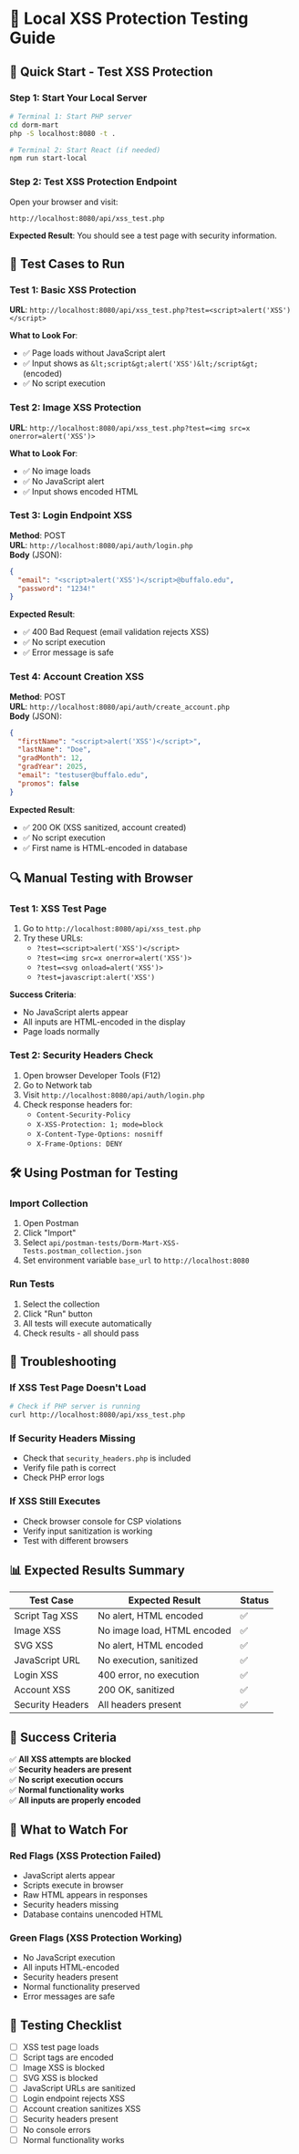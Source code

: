 # 🧪 Local XSS Protection Testing Guide

## 🚀 **Quick Start - Test XSS Protection**

### **Step 1: Start Your Local Server**
```bash
# Terminal 1: Start PHP server
cd dorm-mart
php -S localhost:8080 -t .

# Terminal 2: Start React (if needed)
npm run start-local
```

### **Step 2: Test XSS Protection Endpoint**
Open your browser and visit:
```
http://localhost:8080/api/xss_test.php
```

**Expected Result**: You should see a test page with security information.

## 🎯 **Test Cases to Run**

### **Test 1: Basic XSS Protection**
**URL**: `http://localhost:8080/api/xss_test.php?test=<script>alert('XSS')</script>`

**What to Look For**:
- ✅ Page loads without JavaScript alert
- ✅ Input shows as `&lt;script&gt;alert('XSS')&lt;/script&gt;` (encoded)
- ✅ No script execution

### **Test 2: Image XSS Protection**
**URL**: `http://localhost:8080/api/xss_test.php?test=<img src=x onerror=alert('XSS')>`

**What to Look For**:
- ✅ No image loads
- ✅ No JavaScript alert
- ✅ Input shows encoded HTML

### **Test 3: Login Endpoint XSS**
**Method**: POST  
**URL**: `http://localhost:8080/api/auth/login.php`  
**Body** (JSON):
```json
{
  "email": "<script>alert('XSS')</script>@buffalo.edu",
  "password": "1234!"
}
```

**Expected Result**:
- ✅ 400 Bad Request (email validation rejects XSS)
- ✅ No script execution
- ✅ Error message is safe

### **Test 4: Account Creation XSS**
**Method**: POST  
**URL**: `http://localhost:8080/api/auth/create_account.php`  
**Body** (JSON):
```json
{
  "firstName": "<script>alert('XSS')</script>",
  "lastName": "Doe",
  "gradMonth": 12,
  "gradYear": 2025,
  "email": "testuser@buffalo.edu",
  "promos": false
}
```

**Expected Result**:
- ✅ 200 OK (XSS sanitized, account created)
- ✅ No script execution
- ✅ First name is HTML-encoded in database

## 🔍 **Manual Testing with Browser**

### **Test 1: XSS Test Page**
1. Go to `http://localhost:8080/api/xss_test.php`
2. Try these URLs:
   - `?test=<script>alert('XSS')</script>`
   - `?test=<img src=x onerror=alert('XSS')>`
   - `?test=<svg onload=alert('XSS')>`
   - `?test=javascript:alert('XSS')`

**Success Criteria**:
- No JavaScript alerts appear
- All inputs are HTML-encoded in the display
- Page loads normally

### **Test 2: Security Headers Check**
1. Open browser Developer Tools (F12)
2. Go to Network tab
3. Visit `http://localhost:8080/api/auth/login.php`
4. Check response headers for:
   - `Content-Security-Policy`
   - `X-XSS-Protection: 1; mode=block`
   - `X-Content-Type-Options: nosniff`
   - `X-Frame-Options: DENY`

## 🛠️ **Using Postman for Testing**

### **Import Collection**
1. Open Postman
2. Click "Import"
3. Select `api/postman-tests/Dorm-Mart-XSS-Tests.postman_collection.json`
4. Set environment variable `base_url` to `http://localhost:8080`

### **Run Tests**
1. Select the collection
2. Click "Run" button
3. All tests will execute automatically
4. Check results - all should pass

## 🐛 **Troubleshooting**

### **If XSS Test Page Doesn't Load**
```bash
# Check if PHP server is running
curl http://localhost:8080/api/xss_test.php
```

### **If Security Headers Missing**
- Check that `security_headers.php` is included
- Verify file path is correct
- Check PHP error logs

### **If XSS Still Executes**
- Check browser console for CSP violations
- Verify input sanitization is working
- Test with different browsers

## 📊 **Expected Results Summary**

| Test Case | Expected Result | Status |
|-----------|----------------|---------|
| Script Tag XSS | No alert, HTML encoded | ✅ |
| Image XSS | No image load, HTML encoded | ✅ |
| SVG XSS | No alert, HTML encoded | ✅ |
| JavaScript URL | No execution, sanitized | ✅ |
| Login XSS | 400 error, no execution | ✅ |
| Account XSS | 200 OK, sanitized | ✅ |
| Security Headers | All headers present | ✅ |

## 🎯 **Success Criteria**

✅ **All XSS attempts are blocked**  
✅ **Security headers are present**  
✅ **No script execution occurs**  
✅ **Normal functionality works**  
✅ **All inputs are properly encoded**  

## 🚨 **What to Watch For**

### **Red Flags (XSS Protection Failed)**
- JavaScript alerts appear
- Scripts execute in browser
- Raw HTML appears in responses
- Security headers missing
- Database contains unencoded HTML

### **Green Flags (XSS Protection Working)**
- No JavaScript execution
- All inputs HTML-encoded
- Security headers present
- Normal functionality preserved
- Error messages are safe

## 📝 **Testing Checklist**

- [ ] XSS test page loads
- [ ] Script tags are encoded
- [ ] Image XSS is blocked
- [ ] SVG XSS is blocked
- [ ] JavaScript URLs are sanitized
- [ ] Login endpoint rejects XSS
- [ ] Account creation sanitizes XSS
- [ ] Security headers present
- [ ] No console errors
- [ ] Normal functionality works
